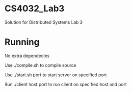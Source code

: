 # CS4032_Lab3
Solution for Distributed Systems Lab 3

# Running

No extra dependecies

Use ./compile.sh to compile source

Use ./start.sh port to start server on specified port

Run ./client host port to run client on specified host and port

